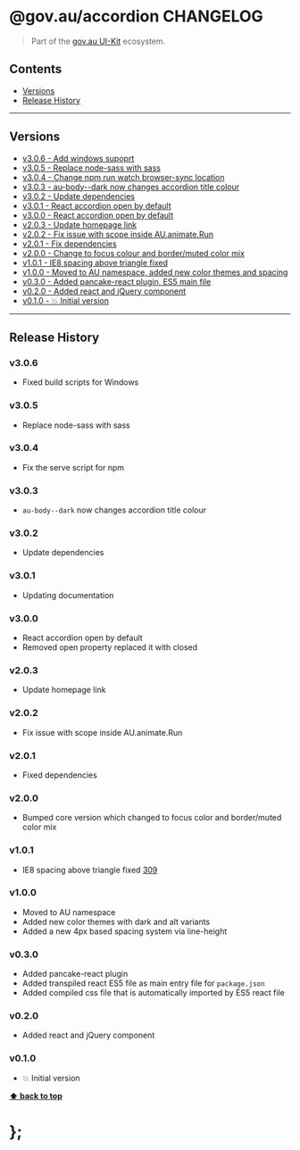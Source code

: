 @gov.au/accordion CHANGELOG
======================

> Part of the [gov.au UI-Kit](https://github.com/govau/uikit/) ecosystem.


## Contents

* [Versions](#install)
* [Release History](#release-history)


----------------------------------------------------------------------------------------------------------------------------------------------------------------


## Versions

* [v3.0.6 - Add windows supoprt](#v306)
* [v3.0.5 - Replace node-sass with sass](#v305)
* [v3.0.4 - Change npm run watch browser-sync location](#v304)
* [v3.0.3 - au-body--dark now changes accordion title colour](#v303)
* [v3.0.2 - Update dependencies](#v302)
* [v3.0.1 - React accordion open by default](#v301)
* [v3.0.0 - React accordion open by default](#v300)
* [v2.0.3 - Update homepage link](#v203)
* [v2.0.2 - Fix issue with scope inside AU.animate.Run](#v202)
* [v2.0.1 - Fix dependencies](#v201)
* [v2.0.0 - Change to focus colour and border/muted color mix](#v200)
* [v1.0.1 - IE8 spacing above triangle fixed](#v101)
* [v1.0.0 - Moved to AU namespace, added new color themes and spacing](#v100)
* [v0.3.0 - Added pancake-react plugin, ES5 main file](#v030)
* [v0.2.0 - Added react and jQuery component](#v020)
* [v0.1.0 - 💥 Initial version](#v010)


----------------------------------------------------------------------------------------------------------------------------------------------------------------


## Release History

### v3.0.6

- Fixed build scripts for Windows

### v3.0.5

- Replace node-sass with sass


### v3.0.4

- Fix the serve script for npm


### v3.0.3

- `au-body--dark` now changes accordion title colour


### v3.0.2

- Update dependencies


### v3.0.1

- Updating documentation


### v3.0.0

- React accordion open by default
- Removed open property replaced it with closed


### v2.0.3

- Update homepage link


### v2.0.2

- Fix issue with scope inside AU.animate.Run


### v2.0.1

- Fixed dependencies


### v2.0.0

- Bumped core version which changed to focus color and border/muted color mix


### v1.0.1

- IE8 spacing above triangle fixed [309](https://github.com/govau/uikit/issues/309)


### v1.0.0

- Moved to AU namespace
- Added new color themes with dark and alt variants
- Added a new 4px based spacing system via line-height


### v0.3.0

- Added pancake-react plugin
- Added transpiled react ES5 file as main entry file for `package.json`
- Added compiled css file that is automatically imported by ES5 react file


### v0.2.0

- Added react and jQuery component


### v0.1.0

- 💥 Initial version


**[⬆ back to top](#contents)**


# };
